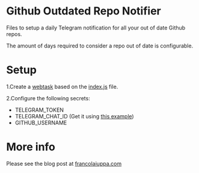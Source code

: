 # Github Outdated Repo Notifier
Files to setup a daily Telegram notification for all your out of date Github repos.

The amount of days required to consider a repo out of date is configurable.

# Setup
1.Create a [webtask](https://webtask.io) based on the [index.js](https://raw.githubusercontent.com/francolaiuppa/github-outdated-repo-notifier/master/index.js) file.

2.Configure the following secrets:

- TELEGRAM_TOKEN
- TELEGRAM_CHAT_ID (Get it using [this example](https://github.com/yagop/node-telegram-bot-api))
- GITHUB_USERNAME

# More info
Please see the blog post at [francolaiuppa.com](https://francolaiuppa.com)
